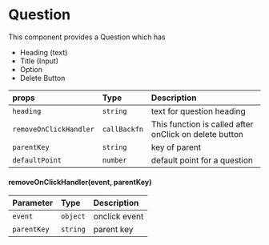 # Question

This component provides a Question which has
- Heading (text)
- Title (Input)
- Option
- Delete Button

| props | Type     | Description                |
| :-------- | :------- | :------------------------- |
| `heading` | `string` | text for question heading |
| `removeOnClickHandler` | `callBackfn` | This function is called after onClick on delete button |
| `parentKey` | `string` | key of parent |
| `defaultPoint` | `number` | default point for a question |

#### removeOnClickHandler(event, parentKey)

| Parameter | Type     | Description                       |
| :-------- | :------- | :-------------------------------- |
| `event`      | `object` | onclick event|
| `parentKey`      | `string` | parent key |